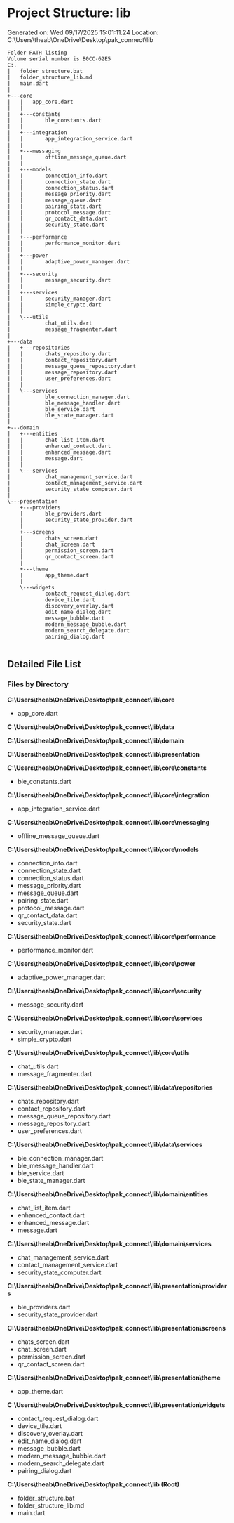# Project Structure: lib 
 
Generated on: Wed 09/17/2025 15:01:11.24 
Location: C:\Users\theab\OneDrive\Desktop\pak_connect\lib 
 
```tree 
Folder PATH listing
Volume serial number is B0CC-62E5
C:.
|   folder_structure.bat
|   folder_structure_lib.md
|   main.dart
|   
+---core
|   |   app_core.dart
|   |   
|   +---constants
|   |       ble_constants.dart
|   |       
|   +---integration
|   |       app_integration_service.dart
|   |       
|   +---messaging
|   |       offline_message_queue.dart
|   |       
|   +---models
|   |       connection_info.dart
|   |       connection_state.dart
|   |       connection_status.dart
|   |       message_priority.dart
|   |       message_queue.dart
|   |       pairing_state.dart
|   |       protocol_message.dart
|   |       qr_contact_data.dart
|   |       security_state.dart
|   |       
|   +---performance
|   |       performance_monitor.dart
|   |       
|   +---power
|   |       adaptive_power_manager.dart
|   |       
|   +---security
|   |       message_security.dart
|   |       
|   +---services
|   |       security_manager.dart
|   |       simple_crypto.dart
|   |       
|   \---utils
|           chat_utils.dart
|           message_fragmenter.dart
|           
+---data
|   +---repositories
|   |       chats_repository.dart
|   |       contact_repository.dart
|   |       message_queue_repository.dart
|   |       message_repository.dart
|   |       user_preferences.dart
|   |       
|   \---services
|           ble_connection_manager.dart
|           ble_message_handler.dart
|           ble_service.dart
|           ble_state_manager.dart
|           
+---domain
|   +---entities
|   |       chat_list_item.dart
|   |       enhanced_contact.dart
|   |       enhanced_message.dart
|   |       message.dart
|   |       
|   \---services
|           chat_management_service.dart
|           contact_management_service.dart
|           security_state_computer.dart
|           
\---presentation
    +---providers
    |       ble_providers.dart
    |       security_state_provider.dart
    |       
    +---screens
    |       chats_screen.dart
    |       chat_screen.dart
    |       permission_screen.dart
    |       qr_contact_screen.dart
    |       
    +---theme
    |       app_theme.dart
    |       
    \---widgets
            contact_request_dialog.dart
            device_tile.dart
            discovery_overlay.dart
            edit_name_dialog.dart
            message_bubble.dart
            modern_message_bubble.dart
            modern_search_delegate.dart
            pairing_dialog.dart
            
``` 
 
## Detailed File List 
 
### Files by Directory 
 
 
**C:\Users\theab\OneDrive\Desktop\pak_connect\lib\core** 
- app_core.dart 
 
**C:\Users\theab\OneDrive\Desktop\pak_connect\lib\data** 
 
**C:\Users\theab\OneDrive\Desktop\pak_connect\lib\domain** 
 
**C:\Users\theab\OneDrive\Desktop\pak_connect\lib\presentation** 
 
**C:\Users\theab\OneDrive\Desktop\pak_connect\lib\core\constants** 
- ble_constants.dart 
 
**C:\Users\theab\OneDrive\Desktop\pak_connect\lib\core\integration** 
- app_integration_service.dart 
 
**C:\Users\theab\OneDrive\Desktop\pak_connect\lib\core\messaging** 
- offline_message_queue.dart 
 
**C:\Users\theab\OneDrive\Desktop\pak_connect\lib\core\models** 
- connection_info.dart 
- connection_state.dart 
- connection_status.dart 
- message_priority.dart 
- message_queue.dart 
- pairing_state.dart 
- protocol_message.dart 
- qr_contact_data.dart 
- security_state.dart 
 
**C:\Users\theab\OneDrive\Desktop\pak_connect\lib\core\performance** 
- performance_monitor.dart 
 
**C:\Users\theab\OneDrive\Desktop\pak_connect\lib\core\power** 
- adaptive_power_manager.dart 
 
**C:\Users\theab\OneDrive\Desktop\pak_connect\lib\core\security** 
- message_security.dart 
 
**C:\Users\theab\OneDrive\Desktop\pak_connect\lib\core\services** 
- security_manager.dart 
- simple_crypto.dart 
 
**C:\Users\theab\OneDrive\Desktop\pak_connect\lib\core\utils** 
- chat_utils.dart 
- message_fragmenter.dart 
 
**C:\Users\theab\OneDrive\Desktop\pak_connect\lib\data\repositories** 
- chats_repository.dart 
- contact_repository.dart 
- message_queue_repository.dart 
- message_repository.dart 
- user_preferences.dart 
 
**C:\Users\theab\OneDrive\Desktop\pak_connect\lib\data\services** 
- ble_connection_manager.dart 
- ble_message_handler.dart 
- ble_service.dart 
- ble_state_manager.dart 
 
**C:\Users\theab\OneDrive\Desktop\pak_connect\lib\domain\entities** 
- chat_list_item.dart 
- enhanced_contact.dart 
- enhanced_message.dart 
- message.dart 
 
**C:\Users\theab\OneDrive\Desktop\pak_connect\lib\domain\services** 
- chat_management_service.dart 
- contact_management_service.dart 
- security_state_computer.dart 
 
**C:\Users\theab\OneDrive\Desktop\pak_connect\lib\presentation\providers** 
- ble_providers.dart 
- security_state_provider.dart 
 
**C:\Users\theab\OneDrive\Desktop\pak_connect\lib\presentation\screens** 
- chats_screen.dart 
- chat_screen.dart 
- permission_screen.dart 
- qr_contact_screen.dart 
 
**C:\Users\theab\OneDrive\Desktop\pak_connect\lib\presentation\theme** 
- app_theme.dart 
 
**C:\Users\theab\OneDrive\Desktop\pak_connect\lib\presentation\widgets** 
- contact_request_dialog.dart 
- device_tile.dart 
- discovery_overlay.dart 
- edit_name_dialog.dart 
- message_bubble.dart 
- modern_message_bubble.dart 
- modern_search_delegate.dart 
- pairing_dialog.dart 
 
**C:\Users\theab\OneDrive\Desktop\pak_connect\lib (Root)** 
- folder_structure.bat 
- folder_structure_lib.md 
- main.dart 
 
